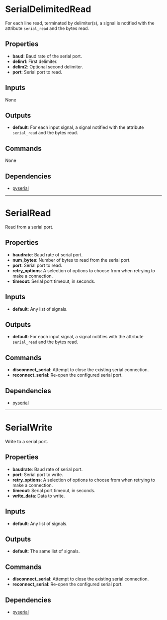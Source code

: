 SerialDelimitedRead
===================
For each line read, terminated by delimiter(s), a signal is notified with the attribute `serial_read` and the bytes read.

Properties
----------
- **baud**: Baud rate of the serial port.
- **delim1**: First delimiter.
- **delim2**: Optional second delimiter.
- **port**: Serial port to read.

Inputs
------
None

Outputs
-------
- **default**: For each input signal, a signal notified with the attribute `serial_read` and the bytes read.

Commands
--------
None

Dependencies
------------
-   [pyserial](https://pypi.python.org/pypi/pyserial)

***

SerialRead
==========
Read from a serial port.

Properties
----------
- **baudrate**: Baud rate of serial port.
- **num_bytes**: Number of bytes to read from the serial port.
- **port**: Serial port to read.
- **retry_options**: A selection of options to choose from when retrying to make a connection.
- **timeout**: Serial port timeout, in seconds.

Inputs
------
- **default**: Any list of signals.

Outputs
-------
- **default**: For each input signal, a signal notifies with the attribute `serial_read` and the bytes read.

Commands
--------
- **disconnect_serial**: Attempt to close the existing serial connection.
- **reconnect_serial**: Re-open the configured serial port.

Dependencies
------------
-   [pyserial](https://pypi.python.org/pypi/pyserial)

***

SerialWrite
===========
Write to a serial port.

Properties
----------
- **baudrate**: Baud rate of serial port.
- **port**: Serial port to write.
- **retry_options**: A selection of options to choose from when retrying to make a connection.
- **timeout**: Serial port timeout, in seconds.
- **write_data**: Data to write.

Inputs
------
- **default**: Any list of signals.

Outputs
-------
- **default**: The same list of signals.

Commands
--------
- **disconnect_serial**: Attempt to close the existing serial connection.
- **reconnect_serial**: Re-open the configured serial port.

Dependencies
------------
-   [pyserial](https://pypi.python.org/pypi/pyserial)

